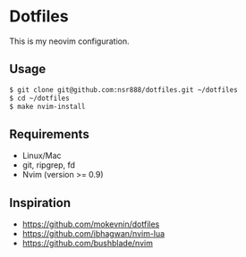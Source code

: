 # Dotfiles

This is my neovim configuration.

## Usage

```bash
$ git clone git@github.com:nsr888/dotfiles.git ~/dotfiles
$ cd ~/dotfiles
$ make nvim-install
```

## Requirements

- Linux/Mac
- git, ripgrep, fd
- Nvim (version >= 0.9)

## Inspiration

- https://github.com/mokevnin/dotfiles
- https://github.com/ibhagwan/nvim-lua
- https://github.com/bushblade/nvim
